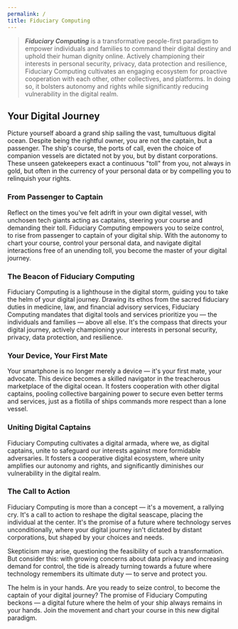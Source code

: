 ```yaml
---
permalink: /
title: Fiduciary Computing
---
```


> ***Fiduciary Computing*** is a transformative people-first paradigm to empower individuals and families to command their digital destiny and uphold their human dignity online. Actively championing their interests in personal security, privacy, data protection and resilience, Fiduciary Computing cultivates an engaging ecosystem for proactive cooperation with each other, other collectives, and platforms. In doing so, it bolsters autonomy and rights while significantly reducing vulnerability in the digital realm.

## Your Digital Journey

Picture yourself aboard a grand ship sailing the vast, tumultuous digital ocean. Despite being the rightful owner, you are not the captain, but a passenger. The ship's course, the ports of call, even the choice of companion vessels are dictated not by you, but by distant corporations. These unseen gatekeepers exact a continuous "toll" from you, not always in gold, but often in the currency of your personal data or by compelling you to relinquish your rights.

### From Passenger to Captain

Reflect on the times you've felt adrift in your own digital vessel, with unchosen tech giants acting as captains, steering your course and demanding their toll. Fiduciary Computing empowers you to seize control, to rise from passenger to captain of your digital ship. With the autonomy to chart your course, control your personal data, and navigate digital interactions free of an unending toll, you become the master of your digital journey.

### The Beacon of Fiduciary Computing

Fiduciary Computing is a lighthouse in the digital storm, guiding you to take the helm of your digital journey. Drawing its ethos from the sacred fiduciary duties in medicine, law, and financial advisory services, Fiduciary Computing mandates that digital tools and services prioritize you — the individuals and families — above all else. It's the compass that directs your digital journey, actively championing your interests in personal security, privacy, data protection, and resilience.

### Your Device, Your First Mate

Your smartphone is no longer merely a device — it's your first mate, your advocate. This device becomes a skilled navigator in the treacherous marketplace of the digital ocean. It fosters cooperation with other digital captains, pooling collective bargaining power to secure even better terms and services, just as a flotilla of ships commands more respect than a lone vessel.

### Uniting Digital Captains

Fiduciary Computing cultivates a digital armada, where we, as digital captains, unite to safeguard our interests against more formidable adversaries. It fosters a cooperative digital ecosystem, where unity amplifies our autonomy and rights, and significantly diminishes our vulnerability in the digital realm.

### The Call to Action

Fiduciary Computing is more than a concept — it's a movement, a rallying cry. It's a call to action to reshape the digital seascape, placing the individual at the center. It's the promise of a future where technology serves unconditionally, where your digital journey isn't dictated by distant corporations, but shaped by your choices and needs.

Skepticism may arise, questioning the feasibility of such a transformation. But consider this: with growing concerns about data privacy and increasing demand for control, the tide is already turning towards a future where technology remembers its ultimate duty — to serve and protect you.

The helm is in your hands. Are you ready to seize control, to become the captain of your digital journey? The promise of Fiduciary Computing beckons — a digital future where the helm of your ship always remains in your hands. Join the movement and chart your course in this new digital paradigm.
